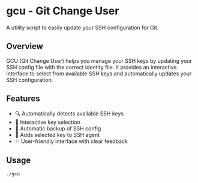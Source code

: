 # gcu - Git Change User

A utility script to easily update your SSH configuration for Git.

## Overview

GCU (Git Change User) helps you manage your SSH keys by updating your SSH config file with the correct identity file. It provides an interactive interface to select from available SSH keys and automatically updates your SSH configuration.

## Features

- 🔍 Automatically detects available SSH keys
- 🔄 Interactive key selection
- 📑 Automatic backup of SSH config
- 🔐 Adds selected key to SSH agent
- ✨ User-friendly interface with clear feedback

## Usage

```bash
./gcu
```
